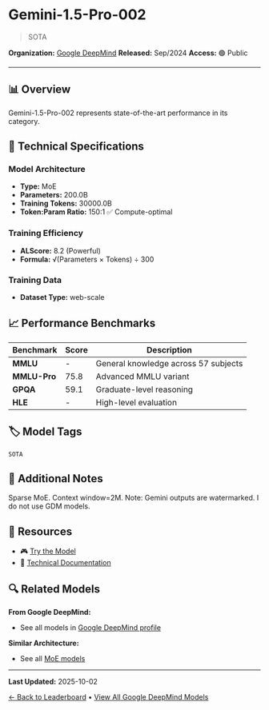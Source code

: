# Gemini-1.5-Pro-002

> SOTA

**Organization:** [Google DeepMind](../../labs/google-deepmind.md)
**Released:** Sep/2024
**Access:** 🟢 Public

---

## 📊 Overview

Gemini-1.5-Pro-002 represents state-of-the-art performance in its category.

## 🔧 Technical Specifications

### Model Architecture
- **Type:** MoE
- **Parameters:** 200.0B
- **Training Tokens:** 30000.0B
- **Token:Param Ratio:** 150:1 ✅ Compute-optimal

### Training Efficiency
- **ALScore:** 8.2 (Powerful)
- **Formula:** √(Parameters × Tokens) ÷ 300

### Training Data
- **Dataset Type:** web-scale

## 📈 Performance Benchmarks

| Benchmark | Score | Description |
|-----------|-------|-------------|
| **MMLU** | - | General knowledge across 57 subjects |
| **MMLU-Pro** | 75.8 | Advanced MMLU variant |
| **GPQA** | 59.1 | Graduate-level reasoning |
| **HLE** | - | High-level evaluation |

## 🏷️ Model Tags

`SOTA`

## 📝 Additional Notes

Sparse MoE. Context window=2M. Note: Gemini outputs are watermarked. I do not use GDM models.

## 🔗 Resources

- 🎮 [Try the Model](https://aistudio.google.com/app/prompts/new_chat)
- 📄 [Technical Documentation](https://developers.googleblog.com/en/updated-production-ready-gemini-models-reduced-15-pro-pricing-increased-rate-limits-and-more/)

## 🔍 Related Models

**From Google DeepMind:**
- See all models in [Google DeepMind profile](../../labs/google-deepmind.md)

**Similar Architecture:**
- See all [MoE models](../../architectures/moe.md)

---

**Last Updated:** 2025-10-02

[← Back to Leaderboard](../../README.md) • [View All Google DeepMind Models](../../labs/google-deepmind.md)
